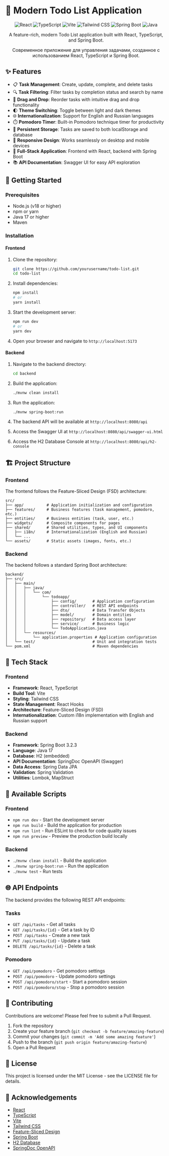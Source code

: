 # 📝 Modern Todo List Application

<div align="center">
  <img src="https://img.shields.io/badge/React-18.3.1-61DAFB?style=for-the-badge&logo=react&logoColor=white" alt="React" />
  <img src="https://img.shields.io/badge/TypeScript-5.6.2-3178C6?style=for-the-badge&logo=typescript&logoColor=white" alt="TypeScript" />
  <img src="https://img.shields.io/badge/Vite-6.0.5-646CFF?style=for-the-badge&logo=vite&logoColor=white" alt="Vite" />
  <img src="https://img.shields.io/badge/Tailwind_CSS-3.4.17-38B2AC?style=for-the-badge&logo=tailwind-css&logoColor=white" alt="Tailwind CSS" />
  <img src="https://img.shields.io/badge/Spring_Boot-3.2.3-6DB33F?style=for-the-badge&logo=spring-boot&logoColor=white" alt="Spring Boot" />
  <img src="https://img.shields.io/badge/Java-17-007396?style=for-the-badge&logo=java&logoColor=white" alt="Java" />
</div>

<div align="center">
  <p>A feature-rich, modern Todo List application built with React, TypeScript, and Spring Boot.</p>
  <p>Современное приложение для управления задачами, созданное с использованием React, TypeScript и Spring Boot.</p>
</div>

## ✨ Features

- 📋 **Task Management**: Create, update, complete, and delete tasks
- 🔍 **Task Filtering**: Filter tasks by completion status and search by name
- 🔄 **Drag and Drop**: Reorder tasks with intuitive drag and drop functionality
- 🌓 **Theme Switching**: Toggle between light and dark themes
- 🌐 **Internationalization**: Support for English and Russian languages
- ⏱️ **Pomodoro Timer**: Built-in Pomodoro technique timer for productivity
- 💾 **Persistent Storage**: Tasks are saved to both localStorage and database
- 📱 **Responsive Design**: Works seamlessly on desktop and mobile devices
- 🔄 **Full-Stack Application**: Frontend with React, backend with Spring Boot
- 📚 **API Documentation**: Swagger UI for easy API exploration

## 🚀 Getting Started

### Prerequisites

- Node.js (v18 or higher)
- npm or yarn
- Java 17 or higher
- Maven

### Installation

#### Frontend

1. Clone the repository:
   ```bash
   git clone https://github.com/yourusername/todo-list.git
   cd todo-list
   ```

2. Install dependencies:
   ```bash
   npm install
   # or
   yarn install
   ```

3. Start the development server:
   ```bash
   npm run dev
   # or
   yarn dev
   ```

4. Open your browser and navigate to `http://localhost:5173`

#### Backend

1. Navigate to the backend directory:
   ```bash
   cd backend
   ```

2. Build the application:
   ```bash
   ./mvnw clean install
   ```

3. Run the application:
   ```bash
   ./mvnw spring-boot:run
   ```

4. The backend API will be available at `http://localhost:8080/api`
5. Access the Swagger UI at `http://localhost:8080/api/swagger-ui.html`
6. Access the H2 Database Console at `http://localhost:8080/api/h2-console`

## 🏗️ Project Structure

### Frontend

The frontend follows the Feature-Sliced Design (FSD) architecture:

```
src/
├── app/          # Application initialization and configuration
├── features/     # Business features (task management, pomodoro, etc.)
├── entities/     # Business entities (task, user, etc.)
├── widgets/      # Composite components for pages
├── shared/       # Shared utilities, types, and UI components
│   ├── i18n/     # Internationalization (English and Russian)
│   └── ...
└── assets/       # Static assets (images, fonts, etc.)
```

### Backend

The backend follows a standard Spring Boot architecture:

```
backend/
├── src/
│   ├── main/
│   │   ├── java/
│   │   │   └── com/
│   │   │       └── todoapp/
│   │   │           ├── config/       # Application configuration
│   │   │           ├── controller/   # REST API endpoints
│   │   │           ├── dto/          # Data Transfer Objects
│   │   │           ├── model/        # Domain entities
│   │   │           ├── repository/   # Data access layer
│   │   │           ├── service/      # Business logic
│   │   │           └── TodoApplication.java
│   │   └── resources/
│   │       └── application.properties # Application configuration
│   └── test/                         # Unit and integration tests
└── pom.xml                           # Maven dependencies
```

## 🧰 Tech Stack

### Frontend
- **Framework**: React, TypeScript
- **Build Tool**: Vite
- **Styling**: Tailwind CSS
- **State Management**: React Hooks
- **Architecture**: Feature-Sliced Design (FSD)
- **Internationalization**: Custom i18n implementation with English and Russian support

### Backend
- **Framework**: Spring Boot 3.2.3
- **Language**: Java 17
- **Database**: H2 (embedded)
- **API Documentation**: SpringDoc OpenAPI (Swagger)
- **Data Access**: Spring Data JPA
- **Validation**: Spring Validation
- **Utilities**: Lombok, MapStruct

## 🔧 Available Scripts

### Frontend
- `npm run dev` - Start the development server
- `npm run build` - Build the application for production
- `npm run lint` - Run ESLint to check for code quality issues
- `npm run preview` - Preview the production build locally

### Backend
- `./mvnw clean install` - Build the application
- `./mvnw spring-boot:run` - Run the application
- `./mvnw test` - Run tests

## 🌐 API Endpoints

The backend provides the following REST API endpoints:

### Tasks
- `GET /api/tasks` - Get all tasks
- `GET /api/tasks/{id}` - Get a task by ID
- `POST /api/tasks` - Create a new task
- `PUT /api/tasks/{id}` - Update a task
- `DELETE /api/tasks/{id}` - Delete a task

### Pomodoro
- `GET /api/pomodoro` - Get pomodoro settings
- `POST /api/pomodoro` - Update pomodoro settings
- `POST /api/pomodoro/start` - Start a pomodoro session
- `POST /api/pomodoro/stop` - Stop a pomodoro session

## 🤝 Contributing

Contributions are welcome! Please feel free to submit a Pull Request.

1. Fork the repository
2. Create your feature branch (`git checkout -b feature/amazing-feature`)
3. Commit your changes (`git commit -m 'Add some amazing feature'`)
4. Push to the branch (`git push origin feature/amazing-feature`)
5. Open a Pull Request

## 📄 License

This project is licensed under the MIT License - see the LICENSE file for details.

## 🙏 Acknowledgements

- [React](https://reactjs.org/)
- [TypeScript](https://www.typescriptlang.org/)
- [Vite](https://vitejs.dev/)
- [Tailwind CSS](https://tailwindcss.com/)
- [Feature-Sliced Design](https://feature-sliced.design/)
- [Spring Boot](https://spring.io/projects/spring-boot)
- [H2 Database](https://www.h2database.com/)
- [SpringDoc OpenAPI](https://springdoc.org/)
